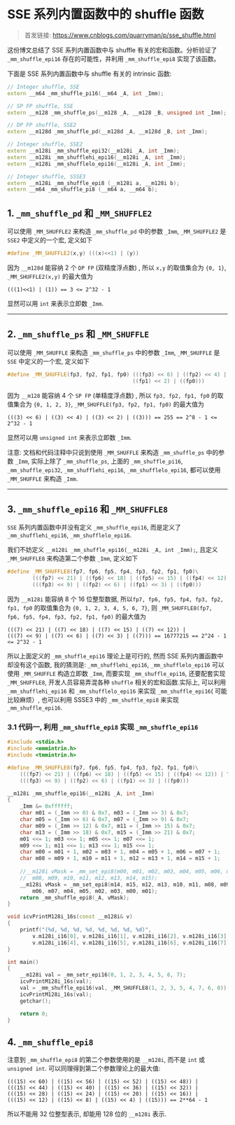 # SSE 系列内置函数中的 shuffle 函数

> 首发链接: <https://www.cnblogs.com/quarryman/p/sse_shuffle.html>

这份博文总结了 SSE 系列内置函数中与 shuffle 有关的宏和函数。分析验证了 `_mm_shuffle_epi16` 存在的可能性，并利用 `_mm_shuffle_epi8` 实现了该函数。

下面是 SSE 系列内置函数中与 shuffle 有关的 intrinsic 函数: 
```c++
// Integer shuffle, SSE
extern __m64 _mm_shuffle_pi16(__m64 _A, int _Imm);

// SP FP shuffle, SSE
extern __m128 _mm_shuffle_ps(__m128 _A, __m128 _B, unsigned int _Imm);

// DP FP shuffle, SSE2
extern __m128d _mm_shuffle_pd(__m128d _A, __m128d _B, int _Imm);

// Integer shuffle, SSE2
extern __m128i _mm_shuffle_epi32(__m128i _A, int _Imm);
extern __m128i _mm_shufflehi_epi16(__m128i _A, int _Imm);
extern __m128i _mm_shufflelo_epi16(__m128i _A, int _Imm);

// Integer shuffle, SSSE3
extern __m128i _mm_shuffle_epi8 (__m128i a, __m128i b);
extern __m64 _mm_shuffle_pi8 (__m64 a, __m64 b);
```


## 1. `_mm_shuffle_pd` 和 `_MM_SHUFFLE2`
可以使用 `_MM_SHUFFLE2` 来构造 `_mm_shuffle_pd` 中的参数 `_Imm`, `_MM_SHUFFLE2` 是 `SSE2` 中定义的一个宏, 定义如下
```c++
#define _MM_SHUFFLE2(x,y) (((x)<<1) | (y))
```
因为 `__m128d` 能容纳 2 个 `DP FP` (双精度浮点数) , 所以 `x,y` 的取值集合为 `{0, 1}`, `_MM_SHUFFLE2(x,y)` 的最大值为 
```
(((1)<<1) | (1)) == 3 <= 2^32 - 1
```
显然可以用 `int` 来表示立即数 `_Imm`.

----

## 2. `_mm_shuffle_ps` 和 `_MM_SHUFFLE`
可以使用 `_MM_SHUFFLE` 来构造 `_mm_shuffle_ps` 中的参数 `_Imm`, `_MM_SHUFFLE` 是 `SSE` 中定义的一个宏, 定义如下
```c++
#define _MM_SHUFFLE(fp3, fp2, fp1, fp0) (((fp3) << 6) | ((fp2) << 4) | \
                                        ((fp1) << 2) | ((fp0)))
```
因为 `__m128` 能容纳 4 个 `SP FP` (单精度浮点数) , 所以 `fp3, fp2, fp1, fp0` 的取值集合为 `{0, 1, 2, 3}`,  `_MM_SHUFFLE(fp3, fp2, fp1, fp0)` 的最大值为
```
(((3) << 6) | ((3) << 4) | ((3) << 2) | ((3))) == 255 == 2^8 - 1 <= 2^32 - 1
```
显然可以用 `unsigned int` 来表示立即数 `_Imm`.

注意:  文档和代码注释中只说到使用 `_MM_SHUFFLE` 来构造 `_mm_shuffle_ps` 中的参数 `_Imm`, 实际上除了 `_mm_shuffle_ps`, 上面的 `_mm_shuffle_pi16`, `_mm_shuffle_epi32`, `_mm_shufflehi_epi16`, `_mm_shufflelo_epi16`, 都可以使用 `_MM_SHUFFLE` 来构造 `_Imm`.

----

## 3. `_mm_shuffle_epi16` 和 `_MM_SHUFFLE8`
`SSE` 系列内置函数中并没有定义 `_mm_shuffle_epi16`, 而是定义了 `_mm_shufflehi_epi16`, `_mm_shufflelo_epi16`.

我们不妨定义 `__m128i _mm_shuffle_epi16(__m128i _A, int _Imm);`, 且定义 `_MM_SHUFFLE8` 来构造第二个参数 `_Imm`, 定义如下
```c++
#define _MM_SHUFFLE8(fp7, fp6, fp5, fp4, fp3, fp2, fp1, fp0)\
        (((fp7) << 21) | ((fp6) << 18) | ((fp5) << 15) | ((fp4) << 12)) |\
        (((fp3) << 9) | ((fp2) << 6) | ((fp1) << 3) | ((fp0)))
```
因为 `__m128i` 能容纳 8 个 16 位整型数据, 所以`fp7, fp6, fp5, fp4, fp3, fp2, fp1, fp0` 的取值集合为 `{0, 1, 2, 3, 4, 5, 6, 7}`, 则 `_MM_SHUFFLE8(fp7, fp6, fp5, fp4, fp3, fp2, fp1, fp0)` 的最大值为
```
(((7) << 21) | ((7) << 18) | ((7) << 15) | ((7) << 12)) | 
(((7) << 9) | ((7) << 6) | ((7) << 3) | ((7))) == 16777215 == 2^24 - 1 <= 2^32 - 1
```
所以上面定义的 `_mm_shuffle_epi16` 理论上是可行的, 然而 SSE 系列内置函数中却没有这个函数, 我的猜测是:
`_mm_shufflehi_epi16`, `_mm_shufflelo_epi16` 可以使用 `_MM_SHUFFLE` 构造立即数 `_Imm`, 而要实现 `_mm_shuffle_epi16`, 还要配套实现 `_MM_SHUFFLE8`, 开发人员容易弄混各种 `shuffle` 相关的宏和函数.实际上, 可以利用 `_mm_shufflehi_epi16` 和 `_mm_shufflelo_epi16` 来实现 `_mm_shuffle_epi16`( 可能比较麻烦）, 也可以利用 SSSE3 中的 `_mm_shuffle_epi8` 来实现 `_mm_shuffle_epi16`.

### 3.1 代码一,  利用 `_mm_shuffle_epi8` 实现 `_mm_shuffle_epi16`
```c++
#include <stdio.h>
#include <emmintrin.h>
#include <tmmintrin.h>

#define _MM_SHUFFLE8(fp7, fp6, fp5, fp4, fp3, fp2, fp1, fp0)\
    (((fp7) << 21) | ((fp6) << 18) | ((fp5) << 15) | ((fp4) << 12)) | \
    (((fp3) << 9) | ((fp2) << 6) | ((fp1) << 3) | ((fp0)))

__m128i _mm_shuffle_epi16(__m128i _A, int _Imm)
{
    _Imm &= 0xffffff;
    char m01 = (_Imm >> 0) & 0x7, m03 = (_Imm >> 3) & 0x7;
    char m05 = (_Imm >> 6) & 0x7, m07 = (_Imm >> 9) & 0x7;
    char m09 = (_Imm >> 12) & 0x7, m11 = (_Imm >> 15) & 0x7;
    char m13 = (_Imm >> 18) & 0x7, m15 = (_Imm >> 21) & 0x7;
    m01 <<= 1; m03 <<= 1; m05 <<= 1; m07 <<= 1;
    m09 <<= 1; m11 <<= 1; m13 <<= 1; m15 <<= 1;
    char m00 = m01 + 1, m02 = m03 + 1, m04 = m05 + 1, m06 = m07 + 1;
    char m08 = m09 + 1, m10 = m11 + 1, m12 = m13 + 1, m14 = m15 + 1;
    
    //__m128i vMask = _mm_set_epi8(m00, m01, m02, m03, m04, m05, m06, m07,
    //  m08, m09, m10, m11, m12, m13, m14, m15);
    __m128i vMask = _mm_set_epi8(m14, m15, m12, m13, m10, m11, m08, m09,
        m06, m07, m04, m05, m02, m03, m00, m01);
    return _mm_shuffle_epi8(_A, vMask);
}

void icvPrintM128i_16s(const __m128i& v)
{
    printf("(%d, %d, %d, %d, %d, %d, %d, %d)",
        v.m128i_i16[0], v.m128i_i16[1], v.m128i_i16[2], v.m128i_i16[3],
        v.m128i_i16[4], v.m128i_i16[5], v.m128i_i16[6], v.m128i_i16[7]);
}

int main()
{
    __m128i val = _mm_setr_epi16(0, 1, 2, 3, 4, 5, 6, 7);
    icvPrintM128i_16s(val);
    val = _mm_shuffle_epi16(val, _MM_SHUFFLE8(1, 2, 3, 5, 4, 7, 6, 0));
    icvPrintM128i_16s(val);
    getchar();

    return 0;
}
```

## 4. `_mm_shuffle_epi8`
注意到 `_mm_shuffle_epi8` 的第二个参数使用的是 `__m128i`, 而不是 `int` 或 `unsigned int`. 可以同理得到第二个参数理论上的最大值: 
```
(((15) << 60) | ((15) << 56) | ((15) << 52) | ((15) << 48)) | 
(((15) << 44) | ((15) << 40) | ((15) << 36) | ((15) << 32)) | 
(((15) << 28) | ((15) << 24) | ((15) << 20) | ((15) << 16)) | 
(((15) << 12) | ((15) << 8) | ((15) << 4) | ((15))) == 2**64 - 1
```
所以不能用 32 位整型表示, 却能用 128 位的 `__m128i` 表示.

